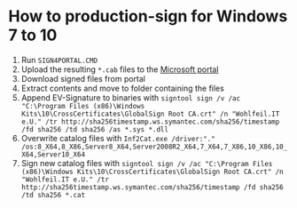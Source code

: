 # How to production-sign for Windows 7 to 10

1. Run `SIGN4PORTAL.CMD`
2. Upload the resulting `*.cab` files to the [Microsoft portal](https://developer.microsoft.com/en-us/dashboard/hardware/Driver/)
3. Download signed files from portal
4. Extract contents and move to folder containing the files
5. Append EV-Signature to binaries with `signtool sign /v /ac "C:\Program Files (x86)\Windows Kits\10\CrossCertificates\GlobalSign Root CA.crt" /n "Wohlfeil.IT e.U." /tr http://sha256timestamp.ws.symantec.com/sha256/timestamp /fd sha256 /td sha256 /as *.sys *.dll`
6. Overwrite catalog files with `Inf2Cat.exe /driver:"." /os:8_X64,8_X86,Server8_X64,Server2008R2_X64,7_X64,7_X86,10_X86,10_X64,Server10_X64`
7. Sign new catalog files with `signtool sign /v /ac "C:\Program Files (x86)\Windows Kits\10\CrossCertificates\GlobalSign Root CA.crt" /n "Wohlfeil.IT e.U." /tr http://sha256timestamp.ws.symantec.com/sha256/timestamp /fd sha256 /td sha256 *.cat`
